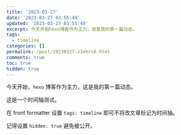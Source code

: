 ```yaml
---
title: '2023-03-27'
date: '2023-03-27 03:55:49'
updated: '2023-03-27 03:55:49'
excerpt: 今天开始hexo博客作为主力，这是我的第一篇动态。‍
tags:
  - timeline
categories: []
permalink: /post/20230327-z1ehrs6.html
comments: true
toc: true
hidden: true
---
```


今天开始，`hexo`​ 博客作为主力，这是我的第一篇动态。

这是一个时间轴测试。

在 front formatter 设置 `tags: timeline` 即可不将改文章标记为时间抽。

记得设置 `hidden: true` 避免被公开。